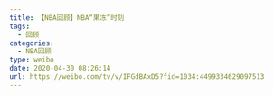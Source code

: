 ```yaml
---
title: 【NBA回顾】NBA“果冻”时刻
tags:
  - 回顾
categories:
  - NBA回顾
type: weibo
date: 2020-04-30 08:26:14
url: https://weibo.com/tv/v/IFGdBAxD5?fid=1034:4499334629097513
---
```


<!-- more -->